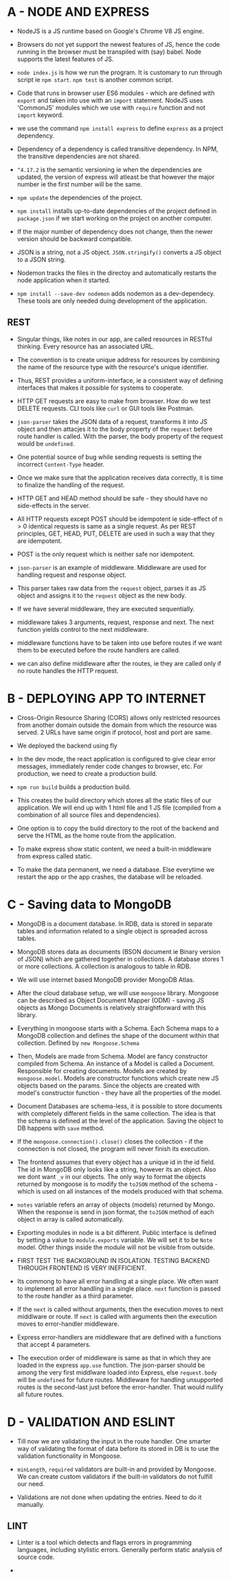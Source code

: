 # A - NODE AND EXPRESS

- NodeJS is a JS runtime based on Google's Chrome V8 JS engine.

- Browsers do not yet support the newest features of JS, hence the code running in the browser must be transpiled with (say) babel. Node supports the latest features of JS.

- `node index.js` is how we run the program. It is customary to run through script ie `npm start`. `npm test` is another common script.

- Code that runs in browser user ES6 modules - which are defined with `export` and taken into use with an `import` statement. NodeJS uses 'CommonJS' modules which we use with `require` function and not `import` keyword.

- we use the command `npm install express` to define `express` as a project dependency.

- Dependency of a dependency is called transitive dependency. In NPM, the transitive dependencies are not shared.

- `^4.17.2` is the semantic versioning ie when the dependencies are updated, the version of express will atleast be that however the major number ie the first number will be the same.

- `npm update` the dependencies of the project.

- `npm install` installs up-to-date dependencies of the project defined in `package.json` if we start working on the project on another computer.

- If the major number of dependency does not change, then the newer version should be backward compatible.

- JSON is a string, not a JS object. `JSON.stringify()` converts a JS object to a JSON string.

- Nodemon tracks the files in the directoy and automatically restarts the node application when it started.

- `npm install --save-dev nodemon` adds nodemon as a dev-dependecy. These tools are only needed duing development of the application.

## REST

- Singular things, like notes in our app, are called resources in RESTful thinking. Every resource has an associated URL.
- The convention is to create unique address for resources by combining the name of the resource type with the resource's unique identifier.
- Thus, REST provides a uniform-interface, ie a consistent way of defining interfaces that makes it possible for systems to cooperate.

- HTTP GET requests are easy to make from browser. How do we test DELETE requests. CLI tools like `curl` or GUI tools like Postman.

- `json-parser` takes the JSON data of a request, transforms it into JS object and then attacjes it to the body property of the `request` before route handler is called. With the parser, the body property of the request would be `undefined`.

- One potential source of bug while sending requests is setting the incorrect `Content-Type` header.

- Once we make sure that the application receives data correctly, it is time to finalize the handling of the request.

- HTTP GET and HEAD method should be safe - they should have no side-effects in the server.
- All HTTP requests except POST should be idempotent ie side-effect of n > 0 identical requests is same as a single request. As per REST principles, GET, HEAD, PUT, DELETE are used in such a way that they are idempotent.
- POST is the only request which is neither safe nor idempotent.

- `json-parser` is an example of middleware. Middleware are used for handling request and response object.
- This parser takes raw data from the `request` object, parses it as JS object and assigns it to the `request` object as the new body.
- If we have several middleware, they are executed sequentially.
- middleware takes 3 arguments, request, response and next. The next function yields control to the next middleware.
- middleware functions have to be taken into use before routes if we want them to be executed before the route handlers are called.
- we can also define middleware after the routes, ie they are called only if no route handles the HTTP request.

# B - DEPLOYING APP TO INTERNET

- Cross-Origin Resource Sharing (CORS) allows only restricted resources from another domain outside the domain from which the resource was served. 2 URLs have same origin if protocol, host and port are same.

- We deployed the backend using fly

- In the dev mode, the react application is configured to give clear error messages, immediately render code changes to browser, etc. For production, we need to create a production build.

- `npm run build` builds a production build.

- This creates the build directory which stores all the static files of our application. We will end up with 1 html file and 1 JS file (compiled from a combination of all source files and dependencies).

- One option is to copy the build directory to the root of the backend and serve the HTML as the home route from the application.

- To make express show static content, we need a built-in middleware from express called static.

- To make the data permanent, we need a database. Else everytime we restart the app or the app crashes, the database will be reloaded.

# C - Saving data to MongoDB

- MongoDB is a document database. In RDB, data is stored in separate tables and information related to a single object is spreaded across tables.

- MongoDB stores data as documents (BSON document ie Binary version of JSON) which are gathered together in collections. A database stores 1 or more collections. A collection is analogous to table in RDB.

- We will use internet based MongoDB provider MongoDB Atlas.

- After the cloud database setup, we will use `mongoose` library. Mongoose can be described as Object Document Mapper (ODM) - saving JS objects as Mongo Documents is relatively straightforward with this library.

- Everything in mongoose starts with a Schema. Each Schema maps to a MongoDB collection and defines the shape of the document within that collection. Defined by `new Mongoose.Schema`

- Then, Models are made from Schema. Model are fancy constructor compiled from Schema. An instance of a Model is called a Document. Responsible for creating documents. Models are created by `mongoose.model`. Models are constructor functions which create new JS objects based on the params. Since the objects are created with model's constructor function - they have all the properties of the model.

- Document Databases are schema-less, it is possible to store documents with completely different fields in the same collection. The idea is that the schema is defined at the level of the application. Saving the object to DB happens with `save` method.

- If the `mongoose.connection().close()` closes the collection - if the connection is not closed, the program will never finish its execution.

- The frontend assumes that every object has a unique id in the id field. The id in MongoDB only looks like a string, however its an object. Also we dont want `_v` in our objects. The only way to format the objects returned by mongoose is to modify the `toJSON` method of the schema - which is used on all instances of the models produced with that schema.

- `notes` variable refers an array of objects (models) returned by Mongo. When the response is send in json format, the `toJSON` method of each object in array is called automatically.

- Exporting modules in node is a bit different. Public interface is defined by setting a value to `module.exports` variable. We will set it to be `Note` model. Other things inside the module will not be visible from outside.

- FIRST TEST THE BACKGROUND IN ISOLATION. TESTING BACKEND THROUGH FRONTEND IS VERY INEFFICIENT.

- Its commong to have all error handling at a single place. We often want to implement all error handling in a single place. `next` function is passed to the route handler as a third parameter.

- If the `next` is called without arguments, then the execution moves to next middlware or route. If `next` is called with arguments then the execution moves to error-handler middleware.

- Express error-handlers are middleware that are defined with a functions that accept 4 parameters.

- The execution order of middleware is same as that in which they are loaded in the express `app.use` function. The json-parser should be among the very first middlware loaded into Express, else `request.body` will be `undefined` for future routes. Middleware for handling unsupported routes is the second-last just before the error-handler. That would nullify all future routes.

# D - VALIDATION AND ESLINT

- Till now we are validating the input in the route handler. One smarter way of validating the format of data before its stored in DB is to use the validation functionality in Mongoose.

- `minLength`, `required` validators are built-in and provided by Mongoose. We can create custom validators if the built-in validators do not fulfill our need.

- Validations are not done when updating the entries. Need to do it manually.

## LINT

- Linter is a tool which detects and flags errors in programming languages, including stylistic errors. Generally perform static analysis of source code.

-
